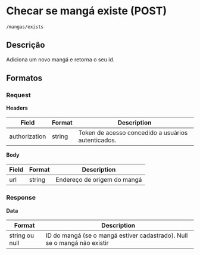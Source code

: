 # Checar se mangá existe (POST)

`/mangas/exists` 

## Descrição

Adiciona um novo mangá e retorna o seu id.

## Formatos

### Request

**Headers**

| Field | Format | Description |
|-------|-------|-------------|
|authorization| string | Token de acesso concedido a usuários autenticados. |

**Body**

| Field | Format | Description |
|-------|-------|-------------|
| url | string | Endereço de origem do mangá |

### Response

**Data**

| Format | Description |
|-------|-------------|
|string ou null | ID do mangá (se o mangá estiver cadastrado). Null se o mangá não existir | 